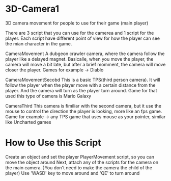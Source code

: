 # 3D-Camera1

3D camera movement for people to use for their game (main player)

There are 3 script that you can use for the camerea and 1 script for the player. Each script have different point of view for how the player can see the mian character in the game.

CameraMovement A dubgeon crawler camera, where the camera follow the player like a delayed magnet. Basicalle, when you move the player, the camera will move a bit late, but after a brief momment, the camera will move closer the player. Games for example -> Diablo
 
CameraMovementSecobd This is a basic TPS(third person camera). It will follow the player when the player move with a certain distance from the player. And the camera will turn as the player turn around. Game for that used this type of camera is Mario Galaxy

CameraThird This camera is fimiliar with the second camera, but it use the mouse to control the direction the player is looking, more like an fps game. Game for example -> any TPS game that uses mouse as your pointer, similar like Uncharted games

# How to Use this Script

Create an object and set the player PlayerMovement script, so you can move the object around
Next, attach any of the scripts for the camera on the main camera. )You don't need to make the camera the child of the player)
Use 'WASD' key to move around and 'QE' to turn around
